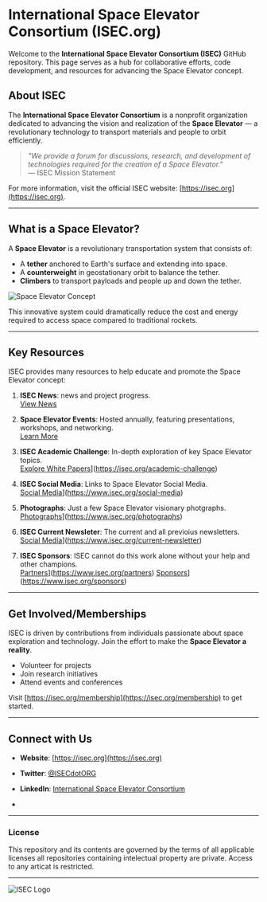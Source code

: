 # International Space Elevator Consortium (ISEC.org)

Welcome to the **International Space Elevator Consortium (ISEC)** GitHub repository. This page serves as a hub for collaborative efforts, code development, and resources for advancing the Space Elevator concept.

## About ISEC

The **International Space Elevator Consortium** is a nonprofit organization dedicated to advancing the vision and realization of the **Space Elevator** — a revolutionary technology to transport materials and people to orbit efficiently.

> *"We provide a forum for discussions, research, and development of technologies required for the creation of a Space Elevator."*  
> — ISEC Mission Statement

For more information, visit the official ISEC website: [https://isec.org](https://isec.org).

---

## What is a Space Elevator?

A **Space Elevator** is a revolutionary transportation system that consists of:

- A **tether** anchored to Earth's surface and extending into space.
- A **counterweight** in geostationary orbit to balance the tether.
- **Climbers** to transport payloads and people up and down the tether.

![Space Elevator Concept](https://isec.org/resources/Pictures/Concept_Artwork_3.jpg)

This innovative system could dramatically reduce the cost and energy required to access space compared to traditional rockets.

---

## Key Resources

ISEC provides many resources to help educate and promote the Space Elevator concept:

1. **ISEC News**: news and project progress.  
   [View News](https://isec.org/news)

2. **Space Elevator Events**: Hosted annually, featuring presentations, workshops, and networking.  
  [Learn More](https://isec.org/events)

3. **ISEC Academic Challenge**: In-depth exploration of key Space Elevator topics.  
   [Explore White Papers](https://www.isec.org/academic-challenge)](https://isec.org/academic-challenge)

4. **ISEC Social Media**: Links to Space Elevator Social Media.  
   [Social Media](https://www.isec.org/academic-challenge)](https://www.isec.org/social-media)

5. **Photographs**: Just a few Space Elevator visionary photgraphs.  
   [Photographs](https://www.isec.org/photographs)](https://www.isec.org/photographs)

6. **ISEC Current Newsleter**: The current and all previoius newsletters.  
   [Social Media](https://www.isec.org/current-newsletter)](https://www.isec.org/current-newsletter)

7. **ISEC Sponsors**: ISEC cannot do this work alone without your help and other champions.  
   [Partners](https://www.isec.org/partners)](https://www.isec.org/partners)
   [Sponsors](https://www.isec.org/sponsors)](https://www.isec.org/sponsors) 

---

## Get Involved/Memberships

ISEC is driven by contributions from individuals passionate about space exploration and technology. Join the effort to make the **Space Elevator a reality**.

- Volunteer for projects  
- Join research initiatives  
- Attend events and conferences  

Visit [https://isec.org/membership](https://isec.org/membership) to get started.

---

## Connect with Us

- **Website**: [https://isec.org](https://isec.org)  
- **Twitter**: [@ISECdotORG](https://twitter.com/ISECdotORG)
- **LinkedIn**: [International Space Elevator Consortium](https://www.linkedin.com/company/international-space-elevator-consortium)

- 

---

### License

This repository and its contents are governed by the terms of all applicable licenses all repositories containing intelectual property are private.   Access to any articat is restricted.

---
![ISEC Logo](https://images.squarespace-cdn.com/content/v1/5e35af40fb280744e1b16f7b/1665545924720-VDSYL1Z3D9ZATA9LUBD4/elevatorLogo.jpg?format=2500w)

